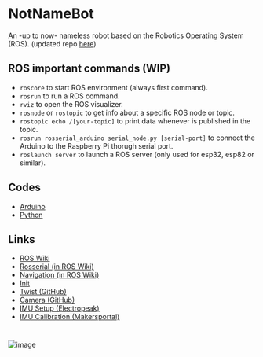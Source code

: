 # NotNameBot
An -up to now- nameless robot based on the Robotics Operating System (ROS). (updated repo [here](https://github.com/YoungKippur?tab=repositories))

## ROS important commands (WIP)
* ```roscore``` to start ROS environment (always first command).
* ```rosrun``` to run a ROS command.
* ```rviz``` to open the ROS visualizer.
* ```rosnode``` or ```rostopic``` to get info about a specific ROS node or topic.
* ```rostopic echo /[your-topic]``` to print data whenever is published in the topic.
* ```rosrun rosserial_arduino serial_node.py [serial-port]``` to connect the Arduino to the Raspberry Pi thorugh serial port.
* ```roslaunch server``` to launch a ROS server (only used for esp32, esp82 or similar).

## Codes
* [Arduino](arduino)
* [Python](Python)

## Links
* [ROS Wiki](http://wiki.ros.org/Documentation)
* [Rosserial (in ROS Wiki)](http://wiki.ros.org/rosserial)
* [Navigation (in ROS Wiki)](http://wiki.ros.org/navigation)
* [Init](https://roboticsbackend.com/make-ros-launch-start-on-boot-with-robot_upstart/)
* [Twist (GitHub)](https://github.com/Reinbert/ros_diffdrive_robot/blob/master/ros_diffdrive_robot.ino)
* [Camera (GitHub)](https://github.com/YoungKippur/IP-CAMERA)
* [IMU Setup (Electropeak)](https://electropeak.com/learn/interfacing-mpu9250-spi-i2c-9-axis-gyro-accelerator-magnetometer-module-with-arduino/)
* [IMU Calibration (Makersportal)](https://makersportal.com/blog/calibration-of-an-inertial-measurement-unit-imu-with-raspberry-pi-part-ii)

# 
![image](https://user-images.githubusercontent.com/82680610/160292044-05cf89da-715c-4f46-a860-a5844a6c1a98.png)
